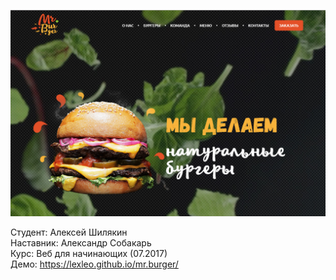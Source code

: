 ![MAIN PAGE](/images/github/main_page.png)

Студент: Алексей Шилякин  
Наставник: Александр Собакарь  
Курс: Веб для начинающих (07.2017)  
Демо: https://lexleo.github.io/mr.burger/  
